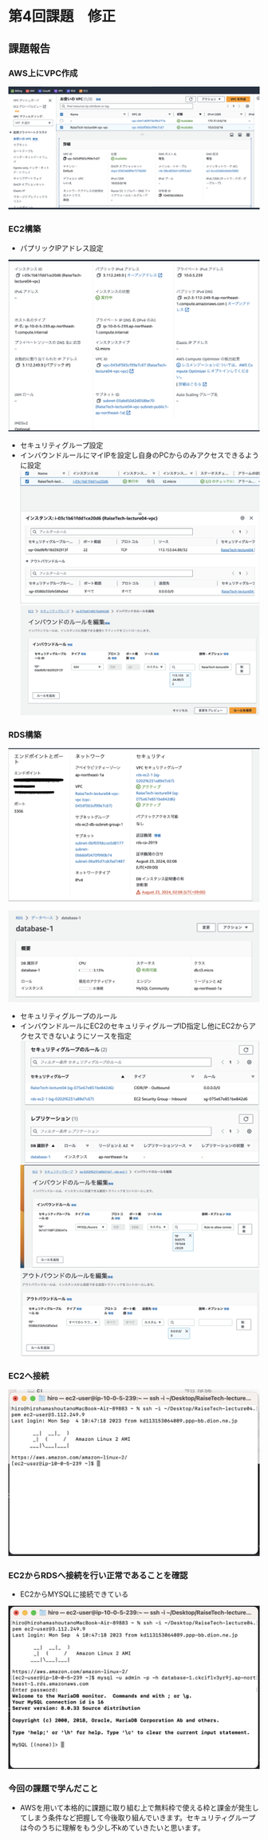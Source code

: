 # **第4回課題　修正**

## 課題報告

### AWS上にVPC作成
![a](./img4/a.png)

### EC2構築

- パプリックIPアドレス設定

![b1](./img4/b1.png)

- セキュリティグループ設定
- インバウンドルールにマイIPを設定し自身のPCからのみアクセスできるように設定
![c1](./img4/c1.png)
![c2](./img4/c2.png)

### RDS構築

![d](./img4/d.png)

![h](./img4/h.png)

- セキュリティグループのルール
- インバウンドルールにEC2のセキュリティグループID指定し他にEC2からアクセスできないようにソースを指定
![e1](./img4/e1.png)
![e2](./img4/e2.png)
![e3](./img4/e3.png)

### EC2へ接続

![f1](./img4/f1.png)

### EC2からRDSへ接続を行い正常であることを確認

- EC2からMYSQLに接続できている

![g1](./img4/g1.png)

### 今回の課題で学んだこと
- AWSを用いて本格的に課題に取り組む上で無料枠で使える枠と課金が発生してしまう条件など把握して今後取り組んでいきます。セキュリティグループは今のうちに理解をもう少し不kめていきたいと思います。